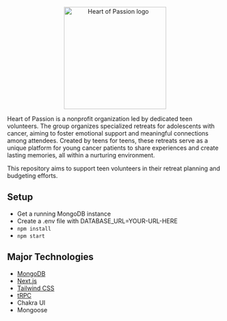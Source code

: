 <p align="center">
  <img width="239" src="https://github.com/GTBitsOfGood/heart-of-passion/assets/20666846/ac2e6e6d-692c-488b-88cc-0512744e7a4e" alt="Heart of Passion logo"/>
</p>

Heart of Passion is a nonprofit organization led by dedicated teen volunteers. The group organizes specialized retreats for adolescents with cancer, aiming to foster emotional support and meaningful connections among attendees. Created by teens for teens, these retreats serve as a unique platform for young cancer patients to share experiences and create lasting memories, all within a nurturing environment.

This repository aims to support teen volunteers in their retreat planning and budgeting efforts.

## Setup

- Get a running MongoDB instance
- Create a .env file with DATABASE_URL=YOUR-URL-HERE
- `npm install`
- `npm start`

## Major Technologies

- [MongoDB](https://www.mongodb.com/)
- [Next.js](https://nextjs.org)
- [Tailwind CSS](https://tailwindcss.com)
- [tRPC](https://trpc.io)
- Chakra UI
- Mongoose
